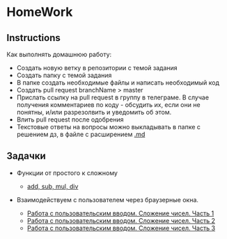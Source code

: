 # HomeWork

## Instructions

Как выполнять домашнюю работу:

* Создать новую ветку в репозитории с темой задания
* Создать папку с темой задания
* В папке создать необходимые файлы и написать необходимый код
* Создать pull request branchName > master
* Прислать ссылку на pull request в группу в телеграме. 
В случае получения комментариев по коду - обсудить их, если они не понятны, 
и/или разрезолвить и уведомить об этом.
* Влить pull request после одобрения
* Текстовые ответы на вопросы можно выкладывать в папке с решением дз, в файле с расширением 
[.md](https://github.com/adam-p/markdown-here/wiki/Markdown-Cheatsheet)

## Задачки

* Функции от простого к сложному
    * [add, sub, mul, div](https://github.com/YuraKostin/fed-lw-mo/tree/master/homework/js/math-functions)

* Взаимодействуем с пользователем через браузерные окна.
    * [Работа с пользовательским вводом. Сложение чисел. Часть 1](https://github.com/YuraKostin/fed-lw-mo/tree/master/homework/js/prompt-sum-1)
    * [Работа с пользовательским вводом. Сложение чисел. Часть 2](https://github.com/YuraKostin/fed-lw-mo/tree/master/homework/js/prompt-sum-2)
    * [Работа с пользовательским вводом. Сложение чисел. Часть 3](https://github.com/YuraKostin/fed-lw-mo/tree/master/homework/js/prompt-sum-3)